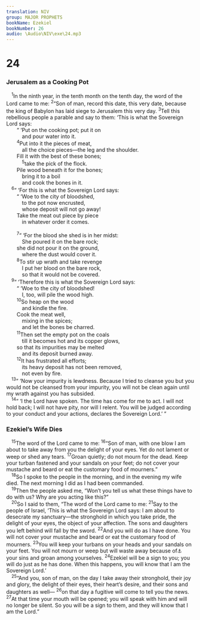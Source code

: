```yaml
---
translation: NIV
group: MAJOR PROPHETS
bookName: Ezekiel 
bookNumber: 26
audio: \Audio\NIV\exe\24.mp3
---
```


<div class="title"><h1>24</h1><h3>Jerusalem as a Cooking Pot </h3></div>
<span class="verse exe_24_1"> <sup>1</sup>In the ninth year, in the tenth month on the tenth day, the word of the Lord came to me: </span>
<span class="verse exe_24_2"><sup>2</sup>“Son of man, record this date, this very date, because the king of Babylon has laid siege to Jerusalem this very day. </span>
<span class="verse exe_24_3"><sup>3</sup>Tell this rebellious people a parable and say to them: ‘This is what the Sovereign Lord says: <br/>  “ ‘Put on the cooking pot; put it on <br/>   and pour water into it. <br/></span>
<span class="verse exe_24_4">  <sup>4</sup>Put into it the pieces of meat, <br/>   all the choice pieces—the leg and the shoulder. <br/>  Fill it with the best of these bones; <br/></span>
<span class="verse exe_24_5">   <sup>5</sup>take the pick of the flock. <br/>  Pile wood beneath it for the bones; <br/>   bring it to a boil <br/>   and cook the bones in it. <br/></span>
<span class="verse exe_24_6"> <sup>6</sup>“ ‘For this is what the Sovereign Lord says: <br/>  “ ‘Woe to the city of bloodshed, <br/>   to the pot now encrusted, <br/>   whose deposit will not go away! <br/>  Take the meat out piece by piece <br/>   in whatever order it comes. <br/><br/></span>
<span class="verse exe_24_7">  <sup>7</sup>“ ‘For the blood she shed is in her midst: <br/>   She poured it on the bare rock; <br/>  she did not pour it on the ground, <br/>   where the dust would cover it. <br/></span>
<span class="verse exe_24_8">  <sup>8</sup>To stir up wrath and take revenge <br/>   I put her blood on the bare rock, <br/>   so that it would not be covered. <br/></span>
<span class="verse exe_24_9"> <sup>9</sup>“ ‘Therefore this is what the Sovereign Lord says: <br/>  “ ‘Woe to the city of bloodshed! <br/>   I, too, will pile the wood high. <br/></span>
<span class="verse exe_24_10">  <sup>10</sup>So heap on the wood <br/>   and kindle the fire. <br/>  Cook the meat well, <br/>   mixing in the spices; <br/>   and let the bones be charred. <br/></span>
<span class="verse exe_24_11">  <sup>11</sup>Then set the empty pot on the coals <br/>   till it becomes hot and its copper glows, <br/>  so that its impurities may be melted <br/>   and its deposit burned away. <br/></span>
<span class="verse exe_24_12">  <sup>12</sup>It has frustrated all efforts; <br/>   its heavy deposit has not been removed, <br/>   not even by fire. <br/></span>
<span class="verse exe_24_13"> <sup>13</sup>“ ‘Now your impurity is lewdness. Because I tried to cleanse you but you would not be cleansed from your impurity, you will not be clean again until my wrath against you has subsided. <br/></span>
<span class="verse exe_24_14"> <sup>14</sup>“ ‘I the Lord have spoken. The time has come for me to act. I will not hold back; I will not have pity, nor will I relent. You will be judged according to your conduct and your actions, declares the Sovereign Lord.’ ” <br/></span>
<div class="title"><h3>Ezekiel’s Wife Dies </h3></div>
<span class="verse exe_24_15"> <sup>15</sup>The word of the Lord came to me: </span>
<span class="verse exe_24_16"><sup>16</sup>“Son of man, with one blow I am about to take away from you the delight of your eyes. Yet do not lament or weep or shed any tears. </span>
<span class="verse exe_24_17"><sup>17</sup>Groan quietly; do not mourn for the dead. Keep your turban fastened and your sandals on your feet; do not cover your mustache and beard or eat the customary food of mourners.” <br/></span>
<span class="verse exe_24_18"> <sup>18</sup>So I spoke to the people in the morning, and in the evening my wife died. The next morning I did as I had been commanded. <br/></span>
<span class="verse exe_24_19"> <sup>19</sup>Then the people asked me, “Won’t you tell us what these things have to do with us? Why are you acting like this?” <br/></span>
<span class="verse exe_24_20"> <sup>20</sup>So I said to them, “The word of the Lord came to me: </span>
<span class="verse exe_24_21"><sup>21</sup>Say to the people of Israel, ‘This is what the Sovereign Lord says: I am about to desecrate my sanctuary—the stronghold in which you take pride, the delight of your eyes, the object of your affection. The sons and daughters you left behind will fall by the sword. </span>
<span class="verse exe_24_22"><sup>22</sup>And you will do as I have done. You will not cover your mustache and beard or eat the customary food of mourners. </span>
<span class="verse exe_24_23"><sup>23</sup>You will keep your turbans on your heads and your sandals on your feet. You will not mourn or weep but will waste away because of<a data-toggle="tooltip" data-placement="bottom" title="Or away in">⚓</a> your sins and groan among yourselves. </span>
<span class="verse exe_24_24"><sup>24</sup>Ezekiel will be a sign to you; you will do just as he has done. When this happens, you will know that I am the Sovereign Lord.’ <br/></span>
<span class="verse exe_24_25"> <sup>25</sup>“And you, son of man, on the day I take away their stronghold, their joy and glory, the delight of their eyes, their heart’s desire, and their sons and daughters as well— </span>
<span class="verse exe_24_26"><sup>26</sup>on that day a fugitive will come to tell you the news. </span>
<span class="verse exe_24_27"><sup>27</sup>At that time your mouth will be opened; you will speak with him and will no longer be silent. So you will be a sign to them, and they will know that I am the Lord.” <br/></span>

